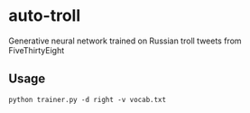 # auto-troll
Generative neural network trained on Russian troll tweets from FiveThirtyEight

## Usage
`python trainer.py -d right -v vocab.txt`
